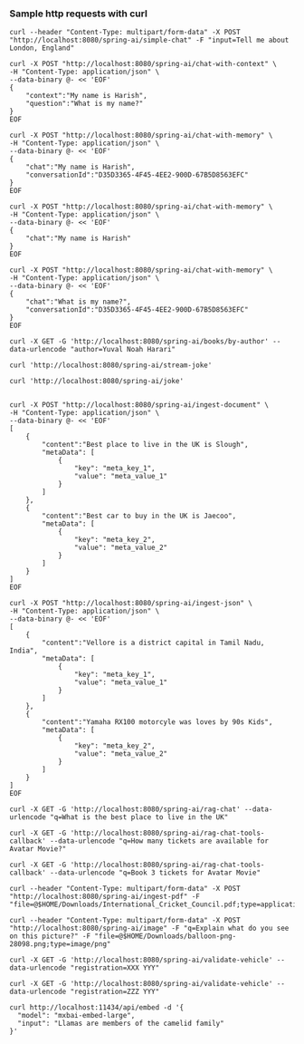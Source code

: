 ### Sample http requests with curl

    curl --header "Content-Type: multipart/form-data" -X POST "http://localhost:8080/spring-ai/simple-chat" -F "input=Tell me about London, England"

```
curl -X POST "http://localhost:8080/spring-ai/chat-with-context" \
-H "Content-Type: application/json" \
--data-binary @- << 'EOF'
{
    "context":"My name is Harish",
    "question":"What is my name?" 
}
EOF
```

```
curl -X POST "http://localhost:8080/spring-ai/chat-with-memory" \
-H "Content-Type: application/json" \
--data-binary @- << 'EOF'
{
    "chat":"My name is Harish",
    "conversationId":"D35D3365-4F45-4EE2-900D-67B5D8563EFC" 
}
EOF
```

```
curl -X POST "http://localhost:8080/spring-ai/chat-with-memory" \
-H "Content-Type: application/json" \
--data-binary @- << 'EOF'
{
    "chat":"My name is Harish"
}
EOF
```

```
curl -X POST "http://localhost:8080/spring-ai/chat-with-memory" \
-H "Content-Type: application/json" \
--data-binary @- << 'EOF'
{
    "chat":"What is my name?",
    "conversationId":"D35D3365-4F45-4EE2-900D-67B5D8563EFC" 
}
EOF
```

    curl -X GET -G 'http://localhost:8080/spring-ai/books/by-author' --data-urlencode "author=Yuval Noah Harari"

    curl 'http://localhost:8080/spring-ai/stream-joke'

    curl 'http://localhost:8080/spring-ai/joke'

```

curl -X POST "http://localhost:8080/spring-ai/ingest-document" \
-H "Content-Type: application/json" \
--data-binary @- << 'EOF'
[
    {
        "content":"Best place to live in the UK is Slough",
        "metaData": [
            {
                "key": "meta_key_1",
                "value": "meta_value_1"
            }
        ] 
    },
    {
        "content":"Best car to buy in the UK is Jaecoo",
        "metaData": [
            {
                "key": "meta_key_2",
                "value": "meta_value_2"
            }
        ] 
    }
]
EOF

```

```
curl -X POST "http://localhost:8080/spring-ai/ingest-json" \
-H "Content-Type: application/json" \
--data-binary @- << 'EOF'
[
    {
        "content":"Vellore is a district capital in Tamil Nadu, India",
        "metaData": [
            {
                "key": "meta_key_1",
                "value": "meta_value_1"
            }
        ] 
    },
    {
        "content":"Yamaha RX100 motorcyle was loves by 90s Kids",
        "metaData": [
            {
                "key": "meta_key_2",
                "value": "meta_value_2"
            }
        ] 
    }
]
EOF
```

    curl -X GET -G 'http://localhost:8080/spring-ai/rag-chat' --data-urlencode "q=What is the best place to live in the UK"

    curl -X GET -G 'http://localhost:8080/spring-ai/rag-chat-tools-callback' --data-urlencode "q=How many tickets are available for Avatar Movie?"
    
    curl -X GET -G 'http://localhost:8080/spring-ai/rag-chat-tools-callback' --data-urlencode "q=Book 3 tickets for Avatar Movie"

    curl --header "Content-Type: multipart/form-data" -X POST "http://localhost:8080/spring-ai/ingest-pdf" -F "file=@$HOME/Downloads/International_Cricket_Council.pdf;type=application/pdf"

    curl --header "Content-Type: multipart/form-data" -X POST "http://localhost:8080/spring-ai/image" -F "q=Explain what do you see on this picture?" -F "file=@$HOME/Downloads/balloon-png-28098.png;type=image/png"

    curl -X GET -G 'http://localhost:8080/spring-ai/validate-vehicle' --data-urlencode "registration=XXX YYY"

    curl -X GET -G 'http://localhost:8080/spring-ai/validate-vehicle' --data-urlencode "registration=ZZZ YYY"

```
curl http://localhost:11434/api/embed -d '{
  "model": "mxbai-embed-large",
  "input": "Llamas are members of the camelid family"
}'
```